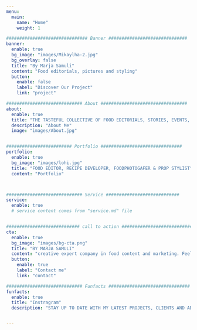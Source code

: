 ```yaml
---
menu:
  main:
    name: "Home"
    weight: 1

############################### Banner ##############################
banner:
  enable: true
  bg_image: "images/Mikaylha-2.jpg"
  bg_overlay: false
  title: "By Marja Samuli"
  content: "Food editorials, pictures and styling"
  button:
    enable: false
    label: "Discover Our Project"
    link: "project"

############################# About #################################
about:
  enable: true
  title: "THE TASTEFUL COLLECTIVE OF FOOD EDITORIALS, STORIES, EVENTS, PICTURES AND PROP STYLING."
  description: "About Me"
  image: "images/About.jpg"


######################### Portfolio ###############################
portfolio:
  enable: true
  bg_image: "images/lohi.jpg"
  title: "FOOD EDITOR, RECIPE DEVELOPER, FOODPHOTOGAFER & PROP STYLIST"
  content: "Portfolio"



############################# Service ############################
service:
  enable: true
  # service content comes from "service.md" file


############################ call to action ###########################
cta:
  enable: true
  bg_image: "images/bg-cta.png"
  title: "BY MARJA SAMULI"
  content: "creative expert company in food content and marketing. Feel free to contact me."
  button:
    enable: true
    label: "Contact me"
    link: "contact"

############################# Funfacts ###############################
funfacts:
  enable: true
  title: "Instragram"
  description: "STAY UP TO DATE WITH MY LATEST PROJECTS, CLIENTS AND ADVERTURES"


---
```

